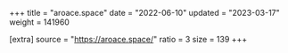 +++
title = "aroace.space"
date = "2022-06-10"
updated = "2023-03-17"
weight = 141960

[extra]
source = "https://aroace.space/"
ratio = 3
size = 139
+++

